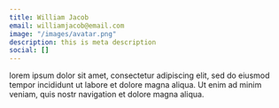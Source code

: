 ```yaml
---
title: William Jacob
email: williamjacob@email.com
image: "/images/avatar.png"
description: this is meta description
social: []
---
```


lorem ipsum dolor sit amet, consectetur adipiscing elit, sed do eiusmod tempor incididunt ut labore et dolore magna aliqua. Ut enim ad minim veniam, quis nostr navigation et dolore magna aliqua.
